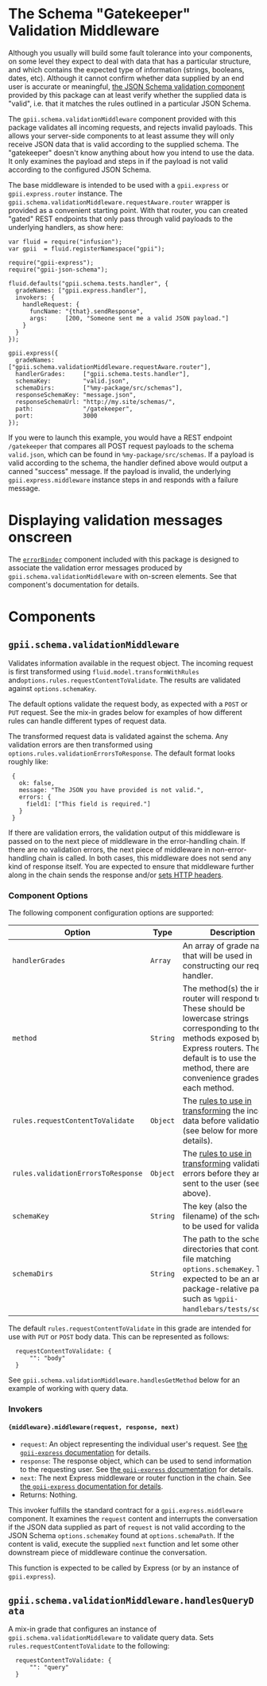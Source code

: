 # The Schema "Gatekeeper" Validation Middleware

Although you usually will build some fault tolerance into your components, on some level they expect to deal with
data that has a particular structure, and which contains the expected type of information (strings, booleans, dates,
etc).  Although it cannot confirm whether data supplied by an end user is accurate or meaningful, [the JSON Schema validation component](validator.md)
provided by this package can at least verify whether the supplied data is "valid", i.e. that it matches the rules
outlined in a particular JSON Schema.

The `gpii.schema.validationMiddleware` component provided with this package validates all incoming requests, and rejects
invalid payloads.  This allows your server-side components to at least assume they will only receive JSON data that is
valid according to the supplied schema.  The "gatekeeper" doesn't know anything about how you intend to use the data.
It only examines the payload and steps in if the payload is not valid according to the configured JSON Schema.

The base middleware is intended to be used with a `gpii.express` or `gpii.express.router` instance.  The
`gpii.schema.validationMiddleware.requestAware.router` wrapper is provided as a convenient starting point.  With that router,
you can created "gated" REST endpoints that only pass through valid payloads to the underlying handlers, as show here:

    var fluid = require("infusion");
    var gpii  = fluid.registerNamespace("gpii");

    require("gpii-express");
    require("gpii-json-schema");

    fluid.defaults("gpii.schema.tests.handler", {
      gradeNames: ["gpii.express.handler"],
      invokers: {
        handleRequest: {
          funcName: "{that}.sendResponse",
          args:     [200, "Someone sent me a valid JSON payload."]
        }
      }
    });

    gpii.express({
      gradeNames:        ["gpii.schema.validationMiddleware.requestAware.router"],
      handlerGrades:     ["gpii.schema.tests.handler"],
      schemaKey:         "valid.json",
      schemaDirs:        ["%my-package/src/schemas"],
      responseSchemaKey: "message.json",
      responseSchemaUrl: "http://my.site/schemas/",
      path:              "/gatekeeper",
      port:              3000
    });

If you were to launch this example, you would have a REST endpoint `/gatekeeper` that compares all POST request payloads
to the schema `valid.json`, which can be found in `%my-package/src/schemas`. If a payload is valid according to the
schema, the handler defined above would output a canned "success" message.  If the payload is invalid, the underlying
`gpii.express.middleware` instance steps in and responds with a failure message.

# Displaying validation messages onscreen

The [`errorBinder`](errorBinder.md) component included with this package is designed to associate the validation error
messages produced by `gpii.schema.validationMiddleware` with on-screen elements.  See that component's documentation for details.

# Components

## `gpii.schema.validationMiddleware`

Validates information available in the request object. The incoming request is first transformed using
`fluid.model.transformWithRules` and`options.rules.requestContentToValidate`. The results are validated against
`options.schemaKey`.

The default options validate the request body, as expected with a `POST` or `PUT` request.  See the mix-in grades
below for examples of how different rules can handle different types of request data.

The transformed request data is validated against the schema. Any validation errors are then transformed using
`options.rules.validationErrorsToResponse`.  The default format looks roughly like:

     {
       ok: false,
       message: "The JSON you have provided is not valid.",
       errors: {
         field1: ["This field is required."]
       }
     }

If there are validation errors, the validation output of this middleware is passed on to the next piece of middleware
in the error-handling chain.  If there are no validation errors, the next piece of middleware in non-error-handling
chain is called.  In both cases, this middleware does not send any kind of response itself.  You are expected to ensure
that middleware further along in the chain sends the response and/or [sets HTTP headers](schemaLinks.md).

### Component Options

The following component configuration options are supported:

| Option                             | Type      | Description |
| ---------------------------------- | --------- | ----------- |
| `handlerGrades`                    | `Array`   | An array of grade names that will be used in constructing our request handler. |
| `method`                           | `String`  | The method(s) the inner router will respond to.  These should be lowercase strings corresponding to the methods exposed by Express routers.  The default is to use the `POST` method, there are convenience grades for each method. |
| `rules.requestContentToValidate`   | `Object`  | The [rules to use in transforming](http://docs.fluidproject.org/infusion/development/ModelTransformationAPI.html#fluid-model-transformwithrules-source-rules-options-) the incoming data before validation (see below for more details). |
| `rules.validationErrorsToResponse` | `Object`  | The [rules to use in transforming](http://docs.fluidproject.org/infusion/development/ModelTransformationAPI.html#fluid-model-transformwithrules-source-rules-options-) validation errors before they are sent to the user (see above). |
| `schemaKey`                        | `String`  |  The key (also the filename) of the schema to be used for validation. |
| `schemaDirs`                       | `String`  | The path to the schema directories that contain a file matching `options.schemaKey`.  This is expected to be an array of package-relative paths such as `%gpii-handlebars/tests/schemas`. |

The default `rules.requestContentToValidate` in this grade are intended for use with `PUT` or `POST` body data.  This
can be represented as follows:

      requestContentToValidate: {
          "": "body"
      }

See `gpii.schema.validationMiddleware.handlesGetMethod` below for an example of working with query data.

### Invokers

#### `{middleware}.middleware(request, response, next)`

* `request`: An object representing the individual user's request.  See [the `gpii-express` documentation](https://github.com/GPII/gpii-express/blob/master/docs/express.md#the-express-request-object) for details.
* `response`: The response object, which can be used to send information to the requesting user.  See [the `gpii-express` documentation](https://github.com/GPII/gpii-express/blob/master/docs/express.md#the-express-response-object) for details.
* `next`: The next Express middleware or router function in the chain.  See [the `gpii-express` documentation for details](https://github.com/GPII/gpii-express/blob/master/docs/middleware.md#what-is-middleware).
* Returns: Nothing.

This invoker fulfills the standard contract for a `gpii.express.middleware` component.  It examines the `request`
content and interrupts the conversation if the JSON data supplied as part of `request` is not valid according to the
JSON Schema `options.schemaKey` found at `options.schemaPath`.  If the content is valid, execute the supplied `next`
function and let some other downstream piece of middleware continue the conversation.

This function is expected to be called by Express (or by an instance of `gpii.express`).

## `gpii.schema.validationMiddleware.handlesQueryData`

A mix-in grade that configures an instance of `gpii.schema.validationMiddleware` to validate query data.
Sets `rules.requestContentToValidate` to the following:

      requestContentToValidate: {
          "": "query"
      }
